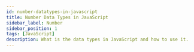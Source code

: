 ```yaml
---
id: number-datatypes-in-javascript
title: Number Data Types in JavaScript
sidebar_label: Number
sidebar_position: 1
tags: [JavaScript]
description: What is the data types in JavaScript and how to use it.
---
```


